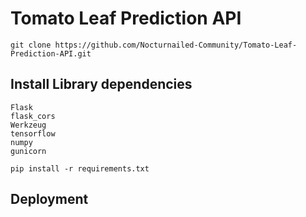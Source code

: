 # Tomato Leaf Prediction API

```
git clone https://github.com/Nocturnailed-Community/Tomato-Leaf-Prediction-API.git
```

## Install Library dependencies

```
Flask
flask_cors
Werkzeug
tensorflow
numpy
gunicorn
```

```
pip install -r requirements.txt
```

## Deployment